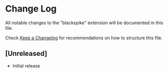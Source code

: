 # Change Log
All notable changes to the "blackspike" extension will be documented in this file.

Check [Keep a Changelog](http://keepachangelog.com/) for recommendations on how to structure this file.

## [Unreleased]
- Initial release
